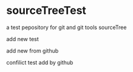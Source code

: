 # sourceTreeTest
a test pepository for git and git tools sourceTree

add new test

add new from github

confilict test
add by github
